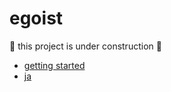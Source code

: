 # egoist

:construction: this project is under construction :construction:

- [getting started](./docs/00getting-started.md)
- [ja](./docs/ja/README.md)
